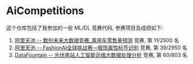 # AiCompetitions

这个仓库包括了我参加的一些 ML/DL 竞赛代码, 参赛项目及成绩如下:

1. [阿里天池 -- 数创未来大数据竞赛_乘用车零售量预测](https://github.com/Hugo1030/AiCompetitions/tree/master/CarsSalesForecast) 竞赛, 第 11/2500 名 
2. [阿里天池 -- FashionAI全球挑战赛—服饰属性标签识别](https://github.com/Hugo1030/AiCompetitions/tree/master/fashionai) 竞赛, 第 39/2950 名
3. [DataFountain -- 光伏电站人工智能运维大数据处理分析](https://github.com/Hugo1030/AiCompetitions/tree/master/PhotovoltaicPowerStation) 竞赛, 第 60/803 名 